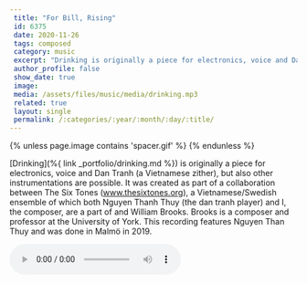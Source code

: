 ```yaml
---
 title: "For Bill, Rising"
 id: 6375
 date: 2020-11-26
 tags: composed
 category: music
 excerpt: "Drinking is originally a piece for electronics, voice and Dan Tranh (a Vietnamese zither), but also other instrumentations are possible. It was created as part of a collaboration between The Six Tones..."
 author_profile: false
 show_date: true
 image: 
 media: /assets/files/music/media/drinking.mp3
 related: true
 layout: single
 permalink: /:categories/:year/:month/:day/:title/
---
```

{% unless page.image contains 'spacer.gif' %}
{% endunless %}

[Drinking](%{ link _portfolio/drinking.md %}) is originally a piece for electronics, voice and Dan Tranh (a Vietnamese zither), but also other instrumentations are possible. It was created as part of a collaboration between The Six Tones (www.thesixtones.org), a Vietnamese/Swedish ensemble of which both Nguyen Thanh Thuy (the dan tranh player) and I, the composer, are a part of and William Brooks. Brooks is a composer and professor at the University of York. This recording features Nguyen Than Thuy and was done in Malmö in 2019.


![](/assets/files/music/media/drinking.mp3)
